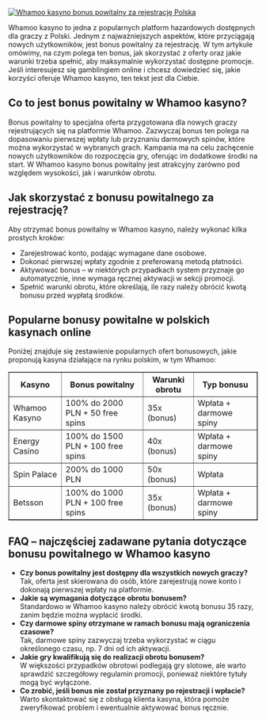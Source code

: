 [![Whamoo kasyno bonus powitalny za rejestrację Polska](https://123-caf.pages.dev/gitsignup.png)](https://vrmoo.ru/Bt82HjjY)

<div>     <p>Whamoo kasyno to jedna z popularnych platform hazardowych dostępnych dla graczy z Polski. Jednym z najważniejszych aspektów, które przyciągają nowych użytkowników, jest bonus powitalny za rejestrację. W tym artykule omówimy, na czym polega ten bonus, jak skorzystać z oferty oraz jakie warunki trzeba spełnić, aby maksymalnie wykorzystać dostępne promocje. Jeśli interesujesz się gamblingiem online i chcesz dowiedzieć się, jakie korzyści oferuje Whamoo kasyno, ten tekst jest dla Ciebie.</p>    <h2>Co to jest bonus powitalny w Whamoo kasyno?</h2>   <p>Bonus powitalny to specjalna oferta przygotowana dla nowych graczy rejestrujących się na platformie Whamoo. Zazwyczaj bonus ten polega na dopasowaniu pierwszej wpłaty lub przyznaniu darmowych spinów, które można wykorzystać w wybranych grach. Kampania ma na celu zachęcenie nowych użytkowników do rozpoczęcia gry, oferując im dodatkowe środki na start. W Whamoo kasyno bonus powitalny jest atrakcyjny zarówno pod względem wysokości, jak i warunków obrotu.</p>    <h2>Jak skorzystać z bonusu powitalnego za rejestrację?</h2>   <p>Aby otrzymać bonus powitalny w Whamoo kasyno, należy wykonać kilka prostych kroków:</p>   <ul>     <li>Zarejestrować konto, podając wymagane dane osobowe.</li>     <li>Dokonać pierwszej wpłaty zgodnie z preferowaną metodą płatności.</li>     <li>Aktywować bonus – w niektórych przypadkach system przyznaje go automatycznie, inne wymaga ręcznej aktywacji w sekcji promocji.</li>     <li>Spełnić warunki obrotu, które określają, ile razy należy obrócić kwotą bonusu przed wypłatą środków.</li>   </ul>    <h2>Popularne bonusy powitalne w polskich kasynach online</h2>   <p>Poniżej znajduje się zestawienie popularnych ofert bonusowych, jakie proponują kasyna działające na rynku polskim, w tym Whamoo:</p>   <table border="1" cellpadding="6" cellspacing="0">     <thead>       <tr>         <th>Kasyno</th>         <th>Bonus powitalny</th>         <th>Warunki obrotu</th>         <th>Typ bonusu</th>       </tr>     </thead>     <tbody>       <tr>         <td>Whamoo Kasyno</td>         <td>100% do 2000 PLN + 50 free spins</td>         <td>35x (bonus)</td>         <td>Wpłata + darmowe spiny</td>       </tr>       <tr>         <td>Energy Casino</td>         <td>100% do 1500 PLN + 100 free spins</td>         <td>40x (bonus)</td>         <td>Wpłata + darmowe spiny</td>       </tr>       <tr>         <td>Spin Palace</td>         <td>200% do 1000 PLN</td>         <td>50x (bonus)</td>         <td>Wpłata</td>       </tr>       <tr>         <td>Betsson</td>         <td>100% do 1000 PLN + 100 free spins</td>         <td>35x (bonus)</td>         <td>Wpłata + darmowe spiny</td>       </tr>     </tbody>   </table>    <h2>FAQ – najczęściej zadawane pytania dotyczące bonusu powitalnego w Whamoo kasyno</h2>   <ul>     <li><strong>Czy bonus powitalny jest dostępny dla wszystkich nowych graczy?</strong><br>Tak, oferta jest skierowana do osób, które zarejestrują nowe konto i dokonają pierwszej wpłaty na platformie.</li>     <li><strong>Jakie są wymagania dotyczące obrotu bonusem?</strong><br>Standardowo w Whamoo kasyno należy obrócić kwotą bonusu 35 razy, zanim będzie można wypłacić środki.</li>     <li><strong>Czy darmowe spiny otrzymane w ramach bonusu mają ograniczenia czasowe?</strong><br>Tak, darmowe spiny zazwyczaj trzeba wykorzystać w ciągu określonego czasu, np. 7 dni od ich aktywacji.</li>     <li><strong>Jakie gry kwalifikują się do realizacji obrotu bonusem?</strong><br>W większości przypadków obrotowi podlegają gry slotowe, ale warto sprawdzić szczegółowy regulamin promocji, ponieważ niektóre tytuły mogą być wyłączone.</li>     <li><strong>Co zrobić, jeśli bonus nie został przyznany po rejestracji i wpłacie?</strong><br>Warto skontaktować się z obsługą klienta kasyna, która pomoże zweryfikować problem i ewentualnie aktywować bonus ręcznie.</li>   </ul> </div>